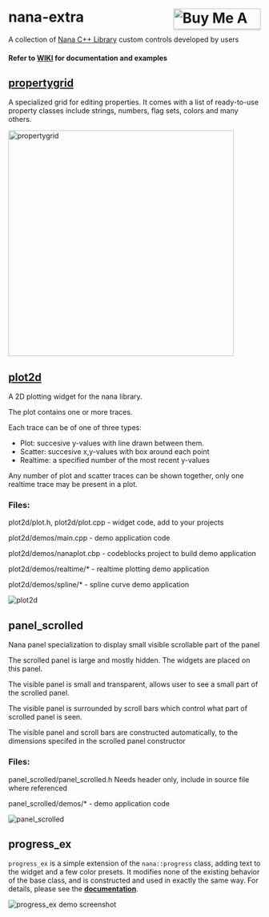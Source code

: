 # nana-extra <a href="https://www.buymeacoffee.com/besh81" target="_blank"><img align="right" src="https://www.buymeacoffee.com/assets/img/custom_images/orange_img.png" alt="Buy Me A Coffee" style="height: 41px !important;width: 174px !important;box-shadow: 0px 3px 2px 0px rgba(190, 190, 190, 0.5) !important;-webkit-box-shadow: 0px 3px 2px 0px rgba(190, 190, 190, 0.5) !important;" ></a>
A collection of [Nana C++ Library](https://github.com/cnjinhao/nana) custom controls developed by users

#### Refer to [WIKI](https://github.com/besh81/nana-extra/wiki) for documentation and examples


## [propertygrid](https://github.com/besh81/nana-extra/wiki/propertygrid)
A specialized grid for editing properties. It comes with a list of ready-to-use property classes include strings, numbers, flag sets, colors and many others.

<img src="https://github.com/besh81/nana-extra/blob/master/screenshots/propertygrid.png" alt="propertygrid" height="450"></a>

## [plot2d](https://github.com/besh81/nana-extra/wiki/plot2d)

A 2D plotting widget for the nana library.

The plot contains one or more traces.

Each trace can be of one of three types:

- Plot: succesive y-values with line drawn between them.
- Scatter: succesive x,y-values with box around each point
- Realtime: a specified number of the most recent y-values

Any number of plot and scatter traces can be shown together,
only one realtime trace may be present in a plot.

### Files:

plot2d/plot.h, plot2d/plot.cpp - widget code, add to your projects

plot2d/demos/main.cpp - demo application code

plot2d/demos/nanaplot.cbp - codeblocks project to build demo application

plot2d/demos/realtime/* - realtime plotting demo application

plot2d/demos/spline/* - spline curve demo application

<img src="https://github.com/besh81/nana-extra/blob/master/screenshots/SplineCurve.PNG" alt="plot2d"></a>

## panel_scrolled

Nana panel specialization to display small visible scrollable part of the panel

The scrolled panel is large and mostly hidden.  The widgets are placed on this panel.

The visible panel is small and transparent, allows user to see a small part of the scrolled panel.

The visible panel is surrounded by scroll bars which control what part of scrolled panel is seen.

The visible panel and scroll bars are constructed automatically, to the dimensions specifed in the scrolled panel constructor
    
### Files:

panel_scrolled/panel_scrolled.h  Needs header only, include in source file where referenced

panel_scrolled/demos/* - demo application code
    
<img src="https://github.com/besh81/nana-extra/blob/master/screenshots/panel_scrolled.png" alt="panel_scrolled"></a>

## progress_ex

`progress_ex` is a simple extension of the `nana::progress` class, adding text to the widget and a few color presets. It modifies none of the existing behavior of the base class, and is constructed and used in exactly the same way. For details, please see the **[documentation](https://besh81.github.io/nana-extra/progress_ex/progress_ex.html)**.

![progress_ex demo screenshot](https://raw.githubusercontent.com/besh81/nana-extra/master/screenshots/progress_ex.png)
